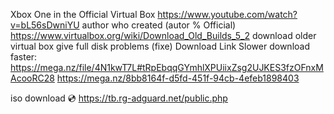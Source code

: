 Xbox One in the Official Virtual Box
https://www.youtube.com/watch?v=bL56sDwniYU
author who created (autor % Official)
https://www.virtualbox.org/wiki/Download_Old_Builds_5_2
download older virtual box give full disk problems (fixe)
Download Link Slower download faster: 
https://mega.nz/file/4N1kwT7L#tRpEbqqGYmhlXPUiixZsg2UJKES3fzOFnxMAcooRC28
https://mega.nz/8bb8164f-d5fd-451f-94cb-4efeb1898403

iso download 💿
https://tb.rg-adguard.net/public.php
